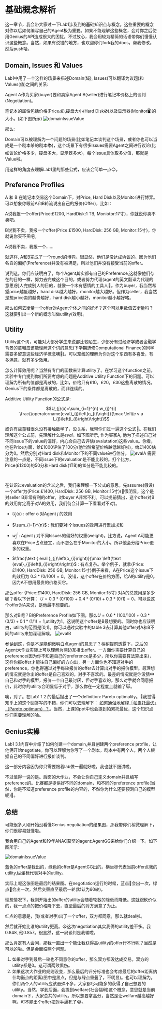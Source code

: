 # 基础概念解析
这一章节，我会带大家过一下Lab1涉及到的基础知识点与概念。这些重要的概念对你以后如何编写自己的Agent极为重要。如果不能理解这些概念，会对你之后使用Genius的API造成很大的困扰。不过放心，我会用较为精简的话语带你们慢慢认识这些概念。当然，如果有说错的地方，也欢迎你们fork我的docs，帮我修改，然后push哈。

## Domain, Issues 和 Values
Lab1中用了一个这样的场景来描述Domain(域), Issues(可以翻译为议题)和Values(值)之间的关系:

Agent A作为买家(buyer)要和卖家Agent B(seller)进行笔记本价格上的谈判(Negotiation)。

笔记本的属性包括价格(Price💰),硬盘大小(Hard Disk💿)以及显示器(Monitor🖥)的大小。(如下图所示)
![domainIssueValue](img/basic/domainIssueValue.jpg)

那么:

Domain可以被理解为一个问题的场景(比如笔记本谈判这个场景，或者你也可以当成是一个剧本杀的剧本📚)，这个场景下有很多Issues需要Agent之间进行议论(比如议论价格多少，硬盘多大，显示器多大)，每个Issue具体取多少值，那就是Value啦。

用这样的角度去理解Lab1里的那些公式，应该会简单一点😊。

## Preference Profiles
A 和 B 在笔记本交易这个Domain下，对Price, Hard Disk以及Monitor进行博弈。可以想象你眼前A和B轮流说出自己的报价(Offer)，比如：

A说我报一个offer{Price:£1200, HardDisk:1 TB, Moniotor:17寸}，你就说你卖不卖吧。

B说我不卖，我报一个offer{Price:£1500, HardDisk: 256 GB, Monitor:15寸}，你就说你买不买吧。

A说我不卖，我报一个......

就这样, A和B完成了一个round的博弈。很显然，他们是没达成协议的。因为他们各自的偏好(Preference)并没有被满足，所以他们并没有接受当前的offer。

说到这，你们应该明白了，每个Agent其实都有自己的Preference,这就像他们存在的目的一样，努力去完成这个目的，或者努力代理(agent的英文翻译为代理的意思)别人完成别人的目的，就像一个木有感情的工具人🤖。作为buyer，我当然希望price越低越好，hard disk越大越好，monitor越大越好。但作为seller，我当然是想price卖的越贵越好，hard disk越小越好，monitor越小越好咯。

那么如何去衡量一个offer对Agent个体之间的好坏？这个可以用数值去衡量吗？这就要引出一个新的概念叫做utility(效用)。

## Utility
Utility这个词，可能对大部分学生来说都比较陌生，少部分有过经济学或者金融学背景的童鞋应该能理解这个词的意思(下学期选修Computational Finance的同学需要多留意这些经济学概念噢🏦)。可以笼统的理解为你对这个东西有多喜爱，有多满意，就有多少效用。

怎么计算效用呢？当然有专门的函数来计算utility了。在学习这个function之前，实验中专门提到你们所要考虑的问题是Additive Utility Function下的问题。可以理解为所有的值都是离散的，比如，价格只有£10，£20，£30这些离散的情况。Genius下的条件都是离散的，而非连续的。

Additive Utility Function的公式是:

$$U_{j}(o)=\sum_{i=1}^{n} w_{j}^{i} \frac{\operatorname{eval}_{j}\left(o_{i}\right)}{\max \left(e v a l_{j}\left(I_{i}\right)\right)}$$

或许有些童鞋很久没有接触数学了，没关系，我带你们过一遍这个公式🐷。在我们理解这个公式前，先理解什么是$eval$。如下图所示, 作为买家A, 他为了描述自己对不同issue下的value的偏好，内心会自己去评估(evalutation)这些value。你看，他在Price方面，给£1000评估了100分(他当然希望价格越低越好啦)，给£1400估分为0。然后分别对Hard disk和Monitor下的不同value进行估分。
![evalA](img/basic/evalA.jpg)
需要注意的一点是，不同issue下的evaluation是不能比较的。打个比方，Price(£1200)的50分和Hard disk(1TB)的10分是不能比较的。

<br>

在认识过evaluation的含义之后，我们来理解一下公式的意思。先assume(假设)一个offer为{Price:£1400, HardDisk: 256 GB, Monitor:15寸}(🐶很明显，这个是对seller B非常有利的offer，对buyer A非常不利。可以提前猜出，这个offer对B的效用肯定高于对A的效用，我们待会计算一下看看对不对)。

* $U_{j}(o)$ : offer o 对Agent $j$ 的效用 

* $\sum_{i=1}^{n}$ : 我们要对i个Issues的效用进行累加求和

* $w_{j}^{i}$ : Agent $j$ 对不同Issues的偏好的权重(weight)。比方说，Agent A可能更喜欢在Price占点便宜，而不怎么在乎Monitor的大小。所以他会分给Price更多的权重。

* $\frac{\text { eval }_{j}\left(o_{i}\right)}{\max \left(\text {eval}_{j}\left(I_{i}\right)\right)}$ : 有点复杂。举个例子，就拿{Price:£1400, HardDisk: 256 GB, Monitor:15寸}例子来看，A在Price这个issue下的效用为 $0.3*(0/100)=0$。没错，这个offer在价格方面，给A的utility是0。因为A不想用最贵的价格买它。

那么offer {Price:£1400, HardDisk: 256 GB, Monitor:15寸} 对A的总效用是多少呢？看以下计算：
$U=0.3*(0/100)+0.4*(0/10)+0.3*(0/1)=0$。可以说这个offer对A来说，是他最不想要的。

那么对B呢？B的Preference Profile如下图。那么$U=0.6*(100/100)+0.3*(3/3)+0.1*(1/1)=1$,utility为1。这说明这个offer是B最想要的。同时你也应该明白，utility的范围是[0,1]。你可以通过实验中的table 3去计算其他offer对A和B不同的utility来加深理解噢。
![evalB](img/basic/evalB.jpg)

😎读到这，你是不是能稍微明白点agent的意思了？稍稍提前透露下，之后的Agent大作业实际上可以理解为两边互相出offer。一方面你需要计算自己的preference(因为你不知道自己的preference是多少，所以你需要算法算出来)，这样你报offer才能往自己偏好的方向出，另一方面你也不知道对手的preference，你也得通过对手每轮报价的offer去计算出对手的报价模型。最理想的情况就是你出的offer是自己喜欢的，对手不喜欢的。最差的情况就是你没猜中自己和对手的模型，报价一个自己最讨厌，但对手喜欢的。那么对手就会同意报价，此时你的utility会明显低于对手，那么你在一定程度上就输了🙀。

噢，对了。在Lab1 1.2 的最后抛出了一个definition: Pareto optimality。🤗我觉得知乎上的这个回答写的不错，你们可以去理解下： [如何通俗地解释「帕累托最优」（Pareto optimum）？](https://www.zhihu.com/question/22570835/answer/21816685)。当然，上课的ppt中也会提到帕累托最优，这个知识点你们需要理解的哈。

## Genius实操
Lab1 3.1内容中介绍了如何创建一个domain,并且创建两个preference profile，让他俩开始negotiate。你可以理解为你写了一个剧本，剧本中有两个人，两个人根据自己的不同偏好进行报价谈判。

这一部分内容因为你只需要跟着lab做一遍就好啦，我也就不细讲啦。

不过值得一说的是。后面的大作业，不会让你自己定义domain并且编写preference的。比赛都是提供好不同的domain，和不同的preference profile(当然，你是不知道preference profile的内容的，不然你为什么还要预测自己的模型呢)🧐。

## 总结
可能很多人刚开始没看懂Genius negotiation的结果图，那我带你们稍微理解下，你们很容易就懂啦。

我会用自己的Agent和19年ANAC获奖的agent:AgentGG来给你们介绍一下。如下图所示:

![domainIssueValue](img/basic/agentgg.jpg)

蓝色的offer是我出的，绿色的offer是AgentGG出的。横坐标代表当前offer点我的utility,纵坐标代表对手的utility。

实际上呢这张图是最后的结果图。在negotiation运行的时候，蓝点🥶会出一次，绿点🤢会出一次，然后交替直至最后一轮(默认为60轮)。

理想情况下，我刚开始出的offer的utility会随着轮数的降低而降低。这就跟砍价似的，我一点点的把价格降下去，直至最后的对方满意了为止。

红点的意思是，我(或者对手)出了一个offer，双方都同意，那么就deal啦。

然后就开始比谁的utility更高。😫这次negotiation其实我俩的utility差不多。我0.848, 他0.857。很显然，这一局谈判是我输啦。

那么肯定有人会问，那我一直出一个能让我获得高utility的offer行不行呢？当然是可以的啦。但是会面临两个问题。

1. 如果对手到最后一轮也不同意你的offer，那么双方都没达成交易，双方的utility都是0。这可谓两败俱伤。
2. 如果这次大作业的规则没变，那么最后的评分标准也会考虑最后的offer距离纳什均衡点的距离(图中是黑点，但是与绿点重叠了，不明显)。也可以理解为，你们两个人的utility应该悬殊不多，大家都尽可能多的获得了自己想要的utility。当然，学到后面，会提到welfare(社会福利)这个概念，意思就是当前domain下，大家总共的utility。所以想要拿高分，当然是让welfare越高越好啊。可不能出个offer把对手逼死了😂。








